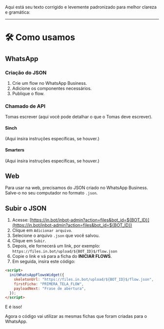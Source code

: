 Aqui está seu texto corrigido e levemente padronizado para melhor clareza e gramática:

---

# 🛠️ Como usamos

## WhatsApp

### Criação do JSON

1. Crie um flow no WhatsApp Business.
2. Adicione os componentes necessários.
3. Publique o flow.

### Chamado de API

Tomas escrever (aqui você pode detalhar o que o Tomas deve escrever).

#### Sinch

(Aqui insira instruções específicas, se houver.)

#### Smarters

(Aqui insira instruções específicas, se houver.)

## Web

Para usar na web, precisamos do JSON criado no WhatsApp Business.  
Salve-o no seu computador no formato `.json`.

## Subir o JSON

1. Acesse: [https://in.bot/inbot-admin?action=files&bot_id=${BOT_ID}](https://in.bot/inbot-admin?action=files&bot_id=${BOT_ID})
2. Clique em `Adicionar arquivo`.
3. Selecione o arquivo `.json` que você salvou.
4. Clique em `Subir`.
5. Depois, ele fornecerá um link, por exemplo: `https://files.in.bot/upload/${BOT_ID}$/flow.json`
6. Copie o link e vá para a ficha do **INICIAR FLOWS**.
7. Em seguida, insira este código:

```html
<script>
  initWhatsAppFlowsWidget({
    skeletonUrl: "https://files.in.bot/upload/${BOT_ID}$/flow.json",
    firstFicha: "PRIMERA_TELA_FLOW",
    payloadNext: "Frase de abertura",
  });
</script>
```

E é isso!

Agora o código vai utilizar as mesmas fichas que foram criadas para o WhatsApp.
